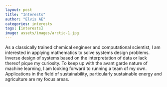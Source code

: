 ```yaml
---
layout: post
title: "Interests"
author: "Elvis AE"
categories: interests
tags: [interests]
image: assets/images/arctic-1.jpg
---
```


As a classically trained chemical engineer and computational scientist, I am interested in applying mathematics to solve systems design problems. Inverse design of systems based on the interpretation of data or lack thereof pique my curiosity. To keep up with the avant garde nature of machine learning, I am looking forward to running a team of my own. Applications in the field of sustainability, particularly sustainable energy and agriculture are my focus areas.
